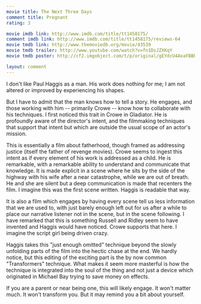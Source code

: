 ```yaml
---
movie title: The Next Three Days
comment title: Pregnant
rating: 3

movie imdb link: http://www.imdb.com/title/tt1458175/
comment imdb link: http://www.imdb.com/title/tt1458175/reviews-64
movie tmdb link: http://www.themoviedb.org/movie/43539
movie tmdb trailer: http://www.youtube.com/watch?v=fn1DsJZXKqY
movie tmdb poster: http://cf2.imgobject.com/t/p/original/gEYdcU4AxaFBBPLl7KAnfwlyaFR.jpg

layout: comment
---
```


I don't like Paul Haggis as a man. His work does nothing for me; I am not altered or improved by experiencing his shapes.

But I have to admit that the man knows how to tell a story. He engages, and those working with him -- primarily Crowe -- know how to collaborate with his techniques. I first noticed this trait in Crowe in Gladiator. He is profoundly aware of the director's intent, and the filmmaking techniques that support that intent but which are outside the usual scope of an actor's mission.

This is essentially a film about fatherhood, though framed as addressing justice (itself the father of revenge movies). Crowe seems to ingest this intent as if every element of his work is addressed as a child. He is remarkable, with a remarkable ability to understand and communicate that knowledge. It is made explicit in a scene where he sits by the side of the highway with his wife after a near catastrophe, while we are out of breath. He and she are silent but a deep communication is made that recenters the film. I imagine this was the first scene written. Haggis is readable that way.

It is also a film which engages by having every scene tell us less information that we are used to, with just barely enough left out for us after a while to place our narrative listener not in the scene, but in the scene following. I have remarked that this is something Russell and Ridley seem to have invented and Haggis would have noticed. Crowe supports that here. I imagine the script girl being driven crazy.

Haggis takes this "just enough omitted" technique beyond the slowly unfolding parts of the film into the hectic chase at the end. We hardly notice, but this editing of the exciting part is the by now common "Transformers" technique. What makes it seem more masterful is how the technique is integrated into the soul of the thing and not just a device which originated in Michael Bay trying to save money on effects.

If you are a parent or near being one, this will likely engage. It won't matter much. It won't transform you. But it may remind you a bit about yourself.